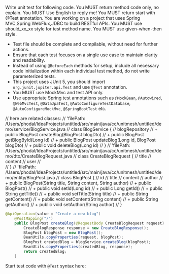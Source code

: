 Write unit test for following code.
You MUST return method code only, no explain.
You MUST Use English to reply me!
You MUST return start with @Test annotation.
You are working on a project that uses Spring MVC,Spring WebFlux,JDBC to build RESTful APIs.
You MUST use should_xx_xx style for test method name.
You MUST use given-when-then style.
- Test file should be complete and compilable, without need for further actions.
- Ensure that each test focuses on a single use case to maintain clarity and readability.
- Instead of using `@BeforeEach` methods for setup, include all necessary code initialization within each individual test method, do not write parameterized tests.
- This project uses JUnit 5, you should import `org.junit.jupiter.api.Test` and use `@Test` annotation.
- You MUST use MockMvc and test API only.
- Use appropriate Spring test annotations such as `@MockBean`, `@Autowired`, `@WebMvcTest`, `@DataJpaTest`, `@AutoConfigureTestDatabase`, `@AutoConfigureMockMvc`, `@SpringBootTest` etc.

// here are related classes:
// 'filePath: /Users/phodal/IdeaProjects/untitled/src/main/java/cc/unitmesh/untitled/demo/service/BlogService.java
// class BlogService {
//   blogRepository
//   + public BlogPost createBlog(BlogPost blogDto)
//   + public BlogPost getBlogById(Long id)
//   + public BlogPost updateBlog(Long id, BlogPost blogDto)
//   + public void deleteBlog(Long id)
// }
// 'filePath: /Users/phodal/IdeaProjects/untitled/src/main/java/cc/unitmesh/untitled/demo/dto/CreateBlogRequest.java
// class CreateBlogRequest {
//   title
//   content
//   user
//   
// }
// 'filePath: /Users/phodal/IdeaProjects/untitled/src/main/java/cc/unitmesh/untitled/demo/entity/BlogPost.java
// class BlogPost {
//   id
//   title
//   content
//   author
//   + public BlogPost(String title, String content, String author)
//   + public BlogPost()
//   + public void setId(Long id)
//   + public Long getId()
//   + public String getTitle()
//   + public void setTitle(String title)
//   + public String getContent()
//   + public void setContent(String content)
//   + public String getAuthor()
//   + public void setAuthor(String author)
// }
```java
@ApiOperation(value = "Create a new blog")
    @PostMapping("/")
    public BlogPost createBlog(@RequestBody CreateBlogRequest request) {
        CreateBlogResponse response = new CreateBlogResponse();
        BlogPost blogPost = new BlogPost();
        BeanUtils.copyProperties(request, blogPost);
        BlogPost createdBlog = blogService.createBlog(blogPost);
        BeanUtils.copyProperties(createdBlog, response);
        return createdBlog;
    }
```
Start test code with `@Test` syntax here:  
